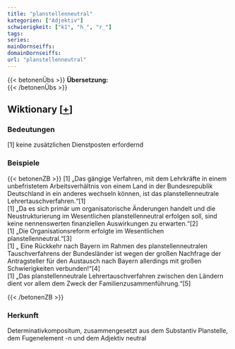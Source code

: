 ```yaml
---
title: "planstellenneutral"
kategorien: ["Adjektiv"]
schwierigkeit: ["k1", "h_", "r_"]
tags:
series:
mainDornseiffs:
domainDornseiffs:
url: "planstellenneutral"
---
```


{{< betonenÜbs >}}
**Übersetzung:**  
{{< /betonenÜbs >}}

## Wiktionary [[+](https://de.wiktionary.org/wiki/planstellenneutral)]

### Bedeutungen
[1] keine zusätzlichen Dienstposten erfordernd  

### Beispiele
{{< betonenZB >}}
[1] „Das gängige Verfahren, mit dem Lehrkräfte in einem unbefristetem Arbeitsverhältnis von einem Land in der Bundesrepublik Deutschland in ein anderes wechseln können, ist das planstellenneutrale Lehrertauschverfahren.“[1]  
[1] „Da es sich primär um organisatorische Änderungen handelt und die Neustrukturierung im Wesentlichen planstellenneutral erfolgen soll, sind keine nennenswerten finanziellen Auswirkungen zu erwarten.“[2]  
[1] „Die Organisationsreform erfolgte im Wesentlichen planstellenneutral.“[3]  
[1] „ Eine Rückkehr nach Bayern im Rahmen des planstellenneutralen Tauschverfahrens der Bundesländer ist wegen der großen Nachfrage der Antragsteller für den Austausch nach Bayern allerdings mit großen Schwierigkeiten verbunden!“[4]  
[1] „Das planstellenneutrale Lehrertauschverfahren zwischen den Ländern dient vor allem dem Zweck der Familienzusammenführung.“[5]  

{{< /betonenZB >}}
### Herkunft
Determinativkompositum, zusammengesetzt aus dem Substantiv Planstelle, dem Fugenelement -n und dem Adjektiv neutral  


